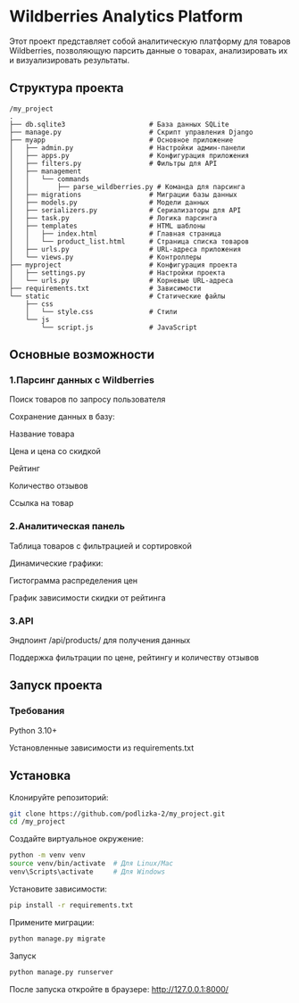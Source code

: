 # Wildberries Analytics Platform 
Этот проект представляет собой аналитическую платформу для товаров Wildberries, позволяющую парсить данные о товарах, анализировать их и визуализировать результаты.

## Структура проекта
```plaintext
/my_project
.
├── db.sqlite3                     # База данных SQLite
├── manage.py                      # Скрипт управления Django
├── myapp                          # Основное приложение
│   ├── admin.py                   # Настройки админ-панели
│   ├── apps.py                    # Конфигурация приложения
│   ├── filters.py                 # Фильтры для API
│   ├── management
│   │   └── commands
│   │       ├── parse_wildberries.py # Команда для парсинга
│   ├── migrations                 # Миграции базы данных
│   ├── models.py                  # Модели данных
│   ├── serializers.py             # Сериализаторы для API
│   ├── task.py                    # Логика парсинга
│   ├── templates                  # HTML шаблоны
│   │   ├── index.html             # Главная страница
│   │   └── product_list.html      # Страница списка товаров
│   ├── urls.py                    # URL-адреса приложения
│   └── views.py                   # Контроллеры
├── myproject                      # Конфигурация проекта
│   ├── settings.py                # Настройки проекта
│   └── urls.py                    # Корневые URL-адреса
├── requirements.txt               # Зависимости
└── static                         # Статические файлы
    ├── css
    │   └── style.css              # Стили
    └── js
        └── script.js              # JavaScript
```

## Основные возможности
### 1.Парсинг данных с Wildberries

Поиск товаров по запросу пользователя

Сохранение данных в базу:

Название товара

Цена и цена со скидкой

Рейтинг

Количество отзывов

Ссылка на товар

### 2.Аналитическая панель

Таблица товаров с фильтрацией и сортировкой

Динамические графики:

Гистограмма распределения цен

График зависимости скидки от рейтинга

### 3.API

Эндпоинт /api/products/ для получения данных

Поддержка фильтрации по цене, рейтингу и количеству отзывов

## Запуск проекта

### Требования
Python 3.10+

Установленные зависимости из requirements.txt

## Установка
Клонируйте репозиторий:

 ```bash
git clone https://github.com/podlizka-2/my_project.git
cd /my_project
 ```
Создайте виртуальное окружение:
 ```bash
python -m venv venv
source venv/bin/activate  # Для Linux/Mac
venv\Scripts\activate     # Для Windows
 ```
Установите зависимости:

 ```bash
pip install -r requirements.txt
 ```
Примените миграции:

 ```bash
python manage.py migrate
 ```
Запуск
 ```bash
python manage.py runserver
 ```
После запуска откройте в браузере: http://127.0.0.1:8000/